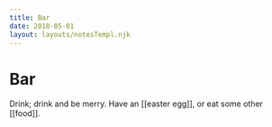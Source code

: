 ```yaml
---
title: Bar
date: 2018-05-01
layout: layouts/notesTempl.njk
---
```


# Bar

Drink; drink and be merry. Have an [[easter egg]], or eat some other [[food]].
